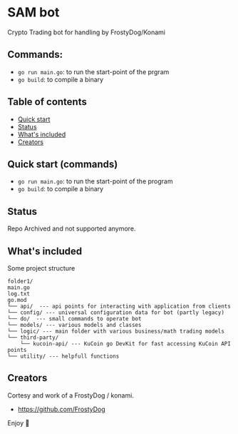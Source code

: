 # SAM bot

Crypto Trading bot for handling by FrostyDog/Konami

## Commands:

- `go run main.go`: to run the start-point of the prgram
- `go build`: to compile a binary


## Table of contents

- [Quick start](#quick-start)
- [Status](#status)
- [What's included](#whats-included)
- [Creators](#creators)


## Quick start (commands)

- `go run main.go`: to run the start-point of the program
- `go build`: to compile a binary

## Status

Repo Archived and not supported anymore.

## What's included

Some project structure

```text
folder1/
main.go
log.txt
go.mod
└── api/  --- api points for interacting with application from clients
└── config/ --- universal configuration data for bot (partly legacy)
└── do/  --- small commands to operate bot
└── models/ --- various models and classes
└── logic/ --- main folder with various business/math trading models
└── third-party/ 
    └── kucoin-api/ --- KuCoin go DevKit for fast accessing KuCoin API points
└── utility/ --- helpfull functions
```
## Creators

Cortesy and work of a FrostyDog / konami.

- <https://github.com/FrostyDog>

Enjoy :metal:
